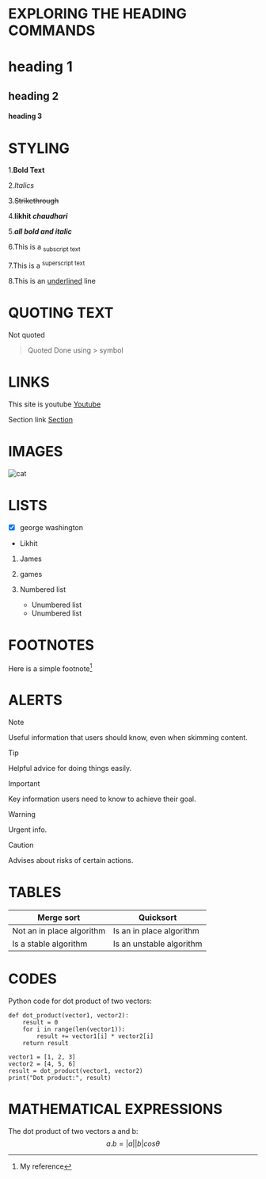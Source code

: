 # EXPLORING THE HEADING COMMANDS
# heading 1
## heading 2 
#### heading 3 

# STYLING 
1.**Bold Text**

2.*Italics*

3.~~Strikethrough~~

4.**likhit _chaudhari_**

5.***all bold and italic***

6.This is a <sub>subscript text</sub>

7.This is a <sup>superscript text</sup>

8.This is an <ins>underlined</ins> line


# QUOTING TEXT
Not quoted
>Quoted
Done using > symbol

# LINKS 
This site is youtube [Youtube](https://www.youtube.com/)

Section link [Section](#Heading-1)

# IMAGES
![cat](https://myoctocat.com/assets/images/base-octocat.svg)

# LISTS
- [x] george washington
* Likhit

1. James
2. games

1. Numbered list
    * Unumbered list
    * Unumbered list

# FOOTNOTES
Here is a simple footnote[^1]
[^1]: My reference 

# ALERTS 
> [!NOTE]
> Useful information that users should know, even when skimming content.

> [!TIP]
> Helpful advice for doing things easily.

> [!IMPORTANT]
> Key information users need to know to achieve their goal.

> [!WARNING]
> Urgent info.

> [!CAUTION]
> Advises about risks  of certain actions.


# TABLES 
| Merge sort | Quicksort |
| --- | --- |
| Not an in place algorithm | Is an in place algorithm |
| Is a stable algorithm | Is an unstable algorithm |

# CODES 
Python code for dot product of two vectors: 
```
def dot_product(vector1, vector2):
    result = 0
    for i in range(len(vector1)):
        result += vector1[i] * vector2[i]
    return result

vector1 = [1, 2, 3]
vector2 = [4, 5, 6]
result = dot_product(vector1, vector2)
print("Dot product:", result)

```

# MATHEMATICAL EXPRESSIONS
The dot product of two vectors a and b:
$$a.b=|a||b|cos\theta$$



